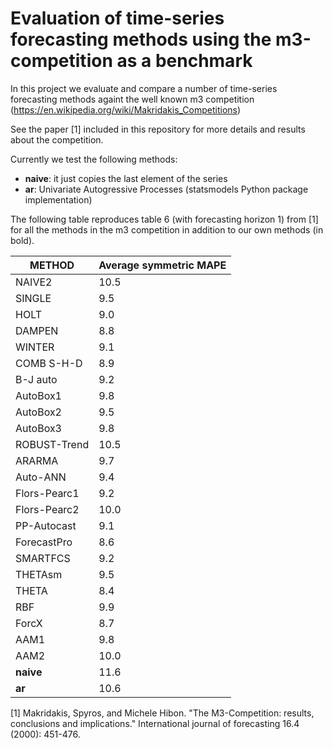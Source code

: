 # Evaluation of time-series forecasting methods using the m3-competition as a benchmark

In this project we evaluate and compare a number of time-series forecasting methods againt the well known m3 competition (https://en.wikipedia.org/wiki/Makridakis_Competitions)

See the paper [1] included in this repository for more details and results about the competition.

Currently we test the following methods:
- **naive**: it just copies the last element of the series
- **ar**: Univariate Autogressive Processes (statsmodels Python package implementation)

The following table reproduces table 6 (with forecasting horizon 1) from [1] for all the methods in the m3 competition in addition to our own methods (in bold).

METHOD       |Average symmetric MAPE
-------------|----
NAIVE2       |10.5
SINGLE       |9.5
HOLT         |9.0
DAMPEN       |8.8
WINTER       |9.1
COMB S-H-D   |8.9
B-J auto     |9.2
AutoBox1     |9.8
AutoBox2     |9.5
AutoBox3     |9.8
ROBUST-Trend |10.5
ARARMA       |9.7
Auto-ANN     |9.4
Flors-Pearc1 |9.2
Flors-Pearc2 |10.0
PP-Autocast  |9.1
ForecastPro  |8.6
SMARTFCS     |9.2
THETAsm      |9.5
THETA        |8.4
RBF          |9.9
ForcX        |8.7
AAM1         |9.8
AAM2         |10.0
**naive**     |11.6
**ar**       |10.6

[1] Makridakis, Spyros, and Michele Hibon. "The M3-Competition: results, conclusions and implications." International journal of forecasting 16.4 (2000): 451-476.
